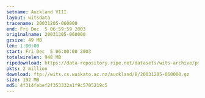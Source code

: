 ```yaml
---
setname: Auckland VIII
layout: witsdata
tracename: 20031205-060000
end: Fri Dec  5 06:59:59 2003
originalname: 20031205-060000
gzsize: 49 MB
len: 1:00:00
start: Fri Dec  5 06:00:00 2003
totalwirelen: 948 MB
ripedownload: https://data-repository.ripe.net/datasets/wits-archive/pma/long/auck/8//20031205-060000.gz
pkts: 2 million
download: ftp://wits.cs.waikato.ac.nz/auckland/8/20031205-060000.gz
size: 192 MB
md5: 4f314febef2f353332a1f9c5705219c5
---
```

